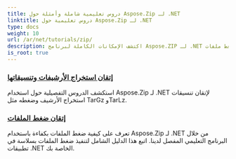 ```yaml
---
title: دروس تعليمية شاملة وأمثلة حول Aspose.Zip لـ .NET
linktitle: دروس تعليمية حول Aspose.Zip لـ .NET
type: docs
weight: 10
url: /ar/net/tutorials/zip/
description: اكتشف الإمكانات الكاملة لبرنامج Aspose.ZIP لـ .NET من خلال دروسنا التفصيلية وأمثلتنا العملية. تعرّف على كيفية ضغط ملفات ZIP واستخراجها وإدارتها بكفاءة في تطبيقات .NET.
is_root: true
---
```


### [إتقان استخراج الأرشيفات وتنسيقاتها](./mastering-archive-extraction-and-formats/)
استكشف الدروس التفصيلية حول استخدام Aspose.Zip لـ .NET لإتقان تنسيقات استخراج الأرشيف وضغطه مثل TarGz وTarLz.
### [إتقان ضغط الملفات](./file-compress/)
تعرف على كيفية ضغط الملفات بكفاءة باستخدام Aspose.Zip لـ .NET من خلال البرنامج التعليمي المفصل لدينا. اتبع هذا الدليل الشامل لتنفيذ ضغط الملفات بسلاسة في تطبيقات .NET الخاصة بك.